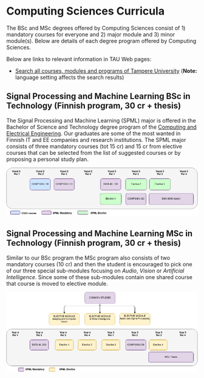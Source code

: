 # Computing Sciences Curricula
The BSc and MSc degrees offered by Computing Sciences consist of 1) mandatory courses for everyone and 2) major module and 3) minor module(s). Below are details of each degree program offered by Computing Sciences.

Below are links to relevant information in TAU Web pages:

 - [Search all courses, modules and programs of Tampere University](https://www.tuni.fi/studentsguide/curriculum/course-units) (**Note:** language setting affects the search results)

## Signal Processing and Machine Learning BSc in Technology (Finnish program, 30 cr + thesis)

The Signal Processing and Machine Learning (SPML) major is offered in the Bachelor of Science and Technology degree program of the [Computing and Electrical Engineering](https://www.tuni.fi/en/study-with-us/science-and-engineering-computing-and-electrical-engineering). Our graduates are some of the most wanted in Finnish IT and EE companies and research institutions. The SPML major consists of three mandatory courses (tot 15 cr) and 15 cr from elective courses that can be selected from the list of suggested courses or by proposing a personal study plan.

![SPML BSc structure](assets/SPML_BSc_FIN_structure.png)

## Signal Processing and Machine Learning MSc in Technology (Finnish program, 30 cr + thesis)
Similar to our BSc program the MSc program also consists of two mandatory courses (10 cr) and then the student is encouraged to pick one of our three special sub-modules focusing on *Audio*, *Vision* or *Artificial Intelligence*. Since some of these sub-modules contain one shared course that course is moved to elective module.

![SPML MSc structure](assets/SPML_MSc_FIN_structure.png)
